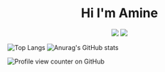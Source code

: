 
<h1 align="center">Hi I'm Amine </h1>  <p align="center"> <a href="https://www.linkedin.com/in/amine-dachir-75568a211/"> <img src="https://img.shields.io/badge/linkedin-%23017785?style=flat&logo=linkedin&logoColor=white"/></a> <a href="https://www.instagram.com/amine_dachir/"><img src="https://img.shields.io/badge/instagram-%23E4415F7style=flat&logo=instagram&logoColor=white"/></a> </p> 

![Top Langs](https://github-readme-stats.vercel.app/api/top-langs/?username=Aminedachir&layout=compact)
![Anurag's GitHub stats](https://github-readme-stats.vercel.app/api?username=Aminedachir&show_icons=true&theme=dark)

![Profile view counter on GitHub](https://komarev.com/ghpvc/?username=Aminedachir)
<!--
**aminedachir/Aminedachir** is a ✨ _special_ ✨ repository because its `README.md` (this file) appears on your GitHub profile.

Here are some ideas to get you started:

- 🔭 I’m currently working on ...
- 🌱 I’m currently learning ...
- 👯 I’m looking to collaborate on ...
- 🤔 I’m looking for help with ...
- 💬 Ask me about ...
- 📫 How to reach me: aminedachir
- 😄 Pronouns: ...
- ⚡ Fun fact: ...
-->
